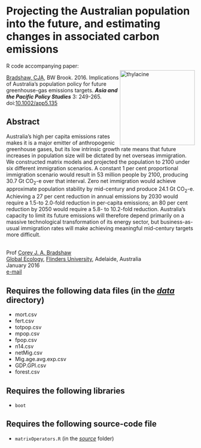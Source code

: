 # Projecting the Australian population into the future, and estimating changes in associated carbon emissions

<img align="right" src="thylacine.png" alt="thylacine" width="200" style="margin-top: 20px">

R code accompanying paper:

<a href="http://scholar.google.com.au/citations?sortby=pubdate&hl=en&user=1sO0O3wAAAAJ&view_op=list_works">Bradshaw, CJA</a>, BW Brook. 2016.  Implications of Australia’s population policy for future greenhouse-gas emissions targets. <em><strong>Asia and the Pacific Policy Studies</strong></em> 3: 249-265. doi:<a href="http://doi.org/10.1002/app5.135">10.1002/app5.135</a>

## Abstract
Australia’s high per capita emissions rates makes it is a major emitter of anthropogenic greenhouse gases, but its low intrinsic growth rate means that future increases in population size will be dictated by net overseas immigration. We constructed matrix models and projected the population to 2100 under six different
immigration scenarios. A constant 1 per cent proportional immigration scenario would result in 53 million people by 2100, producing 30.7 Gt CO<sub>2</sub>-e over that interval. Zero net immigration would achieve approximate population stability by mid-century and produce 24.1 Gt CO<sub>2</sub>-e. Achieving a 27 per cent reduction in annual emissions by 2030 would require a 1.5-to 2.0-fold reduction in per-capita emissions; an 80 per cent reduction by 2050 would require a 5.8- to 10.2-fold reduction. Australia’s capacity to limit its future emissions will therefore depend primarily on a massive technological transformation of its energy sector, but business-as-usual immigration rates will make achieving meaningful mid-century targets more difficult.

<br>
Prof <a href="http://scholar.google.com.au/citations?sortby=pubdate&hl=en&user=1sO0O3wAAAAJ&view_op=list_works">Corey J. A. Bradshaw</a> <br>
<a href="http://globalecologyflinders.com" target="_blank">Global Ecology</a>, <a href="http://flinders.edu.au" target="_blank">Flinders University</a>, Adelaide, Australia <br>
January 2016 <br>
<a href=mailto:corey.bradshaw@flinders.edu.au>e-mail</a> <br>

## Requires the following data files (in the <a href="http://"><em>data</em></a> directory)
- mort.csv
- fert.csv
- totpop.csv
- mpop.csv
- fpop.csv
- n14.csv
- netMig.csv
- Mig.age.avg.exp.csv
- GDP.GPI.csv
- forest.csv

## Requires the following libraries
- <code>boot</code>

## Requires the following source-code file
- <code>matrixOperators.R</code> (in the <a href="https://github.com/cjabradshaw/DensityFeedbackSims/tree/main/source"><em>source</em></a> folder)
